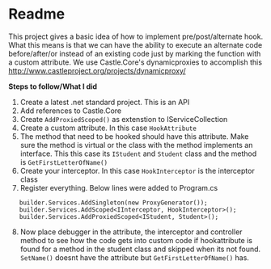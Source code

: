 
# Readme
This project gives a basic idea of how to implement pre/post/alternate hook. What this means is that we can have the ability to execute an alternate code before/after/or instead of an existing code just by marking the function with a custom attribute.
We use Castle.Core's dynamicproxies to accomplish this
http://www.castleproject.org/projects/dynamicproxy/


**Steps to follow/What I did**
1. Create a latest .net standard project. This is an API
2. Add references to Castle.Core
3. Create `AddProxiedScoped()` as extenstion to IServiceCollection
4. Create a custom attribute. In this case `HookAttribute`
5. The method that need to be hooked should have this attribute. Make sure the method is virtual or the class with the method implements an interface. This this case its `IStudent` and `Student` class and the method is `GetFirstLetterOfName()`
6. Create your interceptor. In this case `HookInterceptor` is the interceptor class
7. Register everything. Below lines were added to Program.cs
 ```
    builder.Services.AddSingleton(new ProxyGenerator());  
    builder.Services.AddScoped<IInterceptor, HookInterceptor>();  
    builder.Services.AddProxiedScoped<IStudent, Student>();
```
8. Now place debugger in the attribute, the interceptor and controller method to see how the code gets into custom code if hookattribute is found for a method in the student class and skipped when its not found. `SetName()` doesnt have the attribute but `GetFirstLetterOfName()` has.

